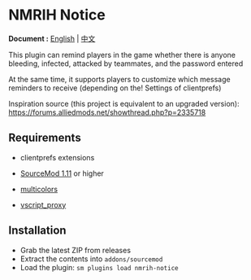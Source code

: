# NMRIH Notice

**Document :** [English](./readme.md) | [中文](./readme-Chineses.md)

This plugin can remind players in the game whether there is anyone bleeding, infected, attacked by teammates, and the password entered

At the same time, it supports players to customize which message reminders to receive (depending on the! Settings of clientprefs)

Inspiration source (this project is equivalent to an upgraded version): https://forums.alliedmods.net/showthread.php?p=2335718

## Requirements

- clientprefs extensions

- [SourceMod 1.11](https://www.sourcemod.net/downloads.php?branch=stable) or higher

- [multicolors](https://github.com/Bara/Multi-Colors)

- [vscript_proxy](https://github.com/dysphie/nmrih-vscript-proxy/blob/main/vscript_proxy.inc)



## Installation
- Grab the latest ZIP from releases
- Extract the contents into `addons/sourcemod`
- Load the plugin: `sm plugins load nmrih-notice`
